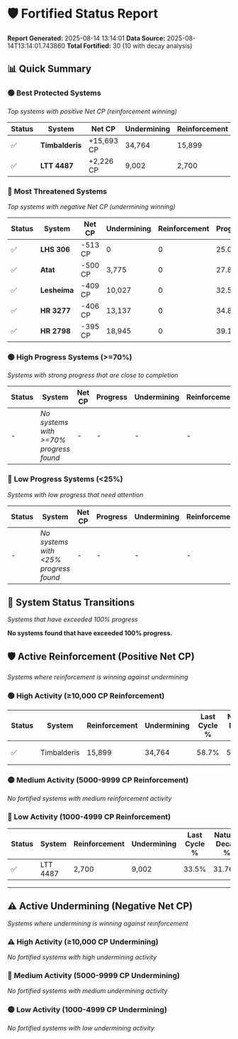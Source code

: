 # 🛡️ Fortified Status Report

**Report Generated:** 2025-08-14 13:14:01
**Data Source:** 2025-08-14T13:14:01.743860
**Total Fortified:** 30 (10 with decay analysis)

## 📊 Quick Summary

### 🟢 **Best Protected Systems**
*Top systems with positive Net CP (reinforcement winning)*

| Status | System | Net CP | Undermining | Reinforcement | Progress |
|--------|--------|--------|-------------|---------------|----------|
| ✅ | **Timbalderis** | +15,693 CP | 34,764 | 15,899 | 53.4% |
| ✅ | **LTT 4487** | +2,226 CP | 9,002 | 2,700 | 32.1% |

### 🔴 **Most Threatened Systems**
*Top systems with negative Net CP (undermining winning)*

| Status | System | Net CP | Undermining | Reinforcement | Progress |
|--------|--------|--------|-------------|---------------|----------|
| ✅ | **LHS 306** | -513 CP | 0 | 0 | 25.0% |
| ✅ | **Atat** | -500 CP | 3,775 | 0 | 27.8% |
| ✅ | **Lesheima** | -409 CP | 10,027 | 0 | 32.5% |
| ✅ | **HR 3277** | -406 CP | 13,137 | 0 | 34.8% |
| ✅ | **HR 2798** | -395 CP | 18,945 | 0 | 39.1% |

### 🟢 **High Progress Systems (>=70%)**
*Systems with strong progress that are close to completion*

| Status | System | Net CP | Progress | Undermining | Reinforcement |
|--------|--------|--------|----------|-------------|---------------|
| - | *No systems with >=70% progress found* | - | - | - | - |

### 🔴 **Low Progress Systems (<25%)**
*Systems with low progress that need attention*

| Status | System | Net CP | Progress | Undermining | Reinforcement |
|--------|--------|--------|----------|-------------|---------------|
| - | *No systems with <25% progress found* | - | - | - | - |
## 🔄 System Status Transitions
*Systems that have exceeded 100% progress*

**No systems found that have exceeded 100% progress.**

## 🛡️ Active Reinforcement (Positive Net CP)
*Systems where reinforcement is winning against undermining*

### 🟢 High Activity (≥10,000 CP Reinforcement)

| Status | System | Reinforcement | Undermining | Last Cycle % | Natural Decay % | Current Progress % | Current CP | Net CP | Activity |
|--------|--------|---------------|-------------|--------------|-----------------|-------------------|------------|--------|----------|
| ✅ | Timbalderis | 15,899 | 34,764 | 58.7% | 50.99% | 53.4% | 347,100 | +15,693 | 🟢 High Reinforcement |

### 🟡 Medium Activity (5000-9999 CP Reinforcement)

*No fortified systems with medium reinforcement activity*

### 🔴 Low Activity (1000-4999 CP Reinforcement)

| Status | System | Reinforcement | Undermining | Last Cycle % | Natural Decay % | Current Progress % | Current CP | Net CP | Activity |
|--------|--------|---------------|-------------|--------------|-----------------|-------------------|------------|--------|----------|
| ✅ | LTT 4487 | 2,700 | 9,002 | 33.5% | 31.76% | 32.1% | 208,650 | +2,226 | 🔵 Low Reinforcement |


---

## ⚠️ Active Undermining (Negative Net CP)
*Systems where undermining is winning against reinforcement*

### ⚠️ High Activity (≥10,000 CP Undermining)

*No fortified systems with high undermining activity*

### 🔶 Medium Activity (5000-9999 CP Undermining)

*No fortified systems with medium undermining activity*

### 🟡 Low Activity (1000-4999 CP Undermining)

*No fortified systems with low undermining activity*
